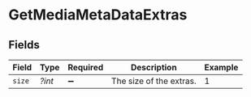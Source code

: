 # GetMediaMetaDataExtras


## Fields

| Field                   | Type                    | Required                | Description             | Example                 |
| ----------------------- | ----------------------- | ----------------------- | ----------------------- | ----------------------- |
| `size`                  | *?int*                  | :heavy_minus_sign:      | The size of the extras. | 1                       |